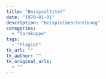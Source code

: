 ```yaml
---
title: "Beispieltitel"
date: "1970-01-01"
description: "Beispielbeschreibung"
categories:
  - "Tarnkappe"
tags:
  - "Plagiat"
tk_url: ""
tk_author: ""
tk_original_urls:
  - ""
---
```

